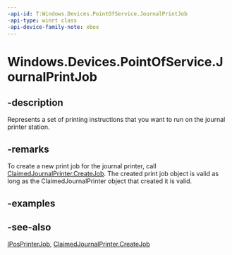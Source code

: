 ```yaml
---
-api-id: T:Windows.Devices.PointOfService.JournalPrintJob
-api-type: winrt class
-api-device-family-note: xbox
---
```


<!-- Class syntax.
public class JournalPrintJob : Windows.Devices.PointOfService.IPosPrinterJob
-->

# Windows.Devices.PointOfService.JournalPrintJob

## -description
Represents a set of printing instructions that you want to run on the journal printer station.

## -remarks
To create a new print job for the journal printer, call [ClaimedJournalPrinter.CreateJob](claimedjournalprinter_createjob_1417454808.md).
The created print job object is valid as long as the ClaimedJournalPrinter object that created it is valid.

## -examples

## -see-also
[IPosPrinterJob](iposprinterjob.md), [ClaimedJournalPrinter.CreateJob](claimedjournalprinter_createjob.md)
